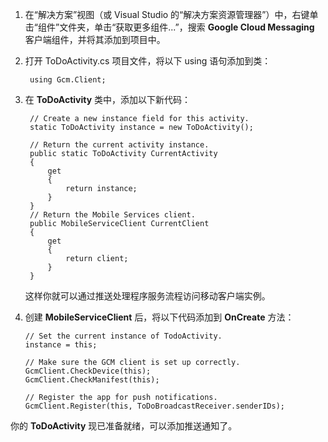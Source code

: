 
1. 在“解决方案”视图（或 Visual Studio 的“解决方案资源管理器”）中，右键单击“组件”文件夹，单击“获取更多组件...”，搜索 **Google Cloud Messaging** 客户端组件，并将其添加到项目中。

1. 打开 ToDoActivity.cs 项目文件，将以下 using 语句添加到类：

		using Gcm.Client;

2. 在 **ToDoActivity** 类中，添加以下新代码： 

        // Create a new instance field for this activity.
        static ToDoActivity instance = new ToDoActivity();

        // Return the current activity instance.
        public static ToDoActivity CurrentActivity
        {
            get
            {
                return instance;
            }
        }
        // Return the Mobile Services client.
        public MobileServiceClient CurrentClient
        {
            get
            {
                return client;
            }
        }

	这样你就可以通过推送处理程序服务流程访问移动客户端实例。

4.	创建 **MobileServiceClient** 后，将以下代码添加到 **OnCreate** 方法：

        // Set the current instance of TodoActivity.
        instance = this;

        // Make sure the GCM client is set up correctly.
        GcmClient.CheckDevice(this);
        GcmClient.CheckManifest(this);

        // Register the app for push notifications.
        GcmClient.Register(this, ToDoBroadcastReceiver.senderIDs);

你的 **ToDoActivity** 现已准备就绪，可以添加推送通知了。

<!---HONumber=Mooncake_0118_2016-->